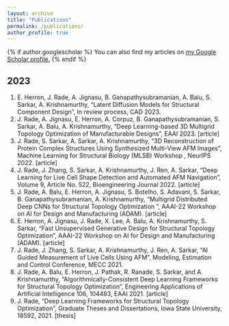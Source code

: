 ```yaml
---
layout: archive
title: "Publications"
permalink: /publications/
author_profile: true
---
```


{% if author.googlescholar %}
  You can also find my articles on <u><a href="{{author.googlescholar}}">my Google Scholar profile</a>.</u>
{% endif %}

## 2023
1. E. Herron, J. Rade, A. Jignasu, B. Ganapathysubramanian, A. Balu, S. Sarkar, A. Krishnamurthy, “Latent Diffusion Models for Structural Component Design”, In review process, CAD 2023.
2. J. Rade, A. Jignasu, E. Herron, A. Corpuz, B. Ganapathysubramanian, S. Sarkar, A. Balu, A. Krishnamurthy, “Deep Learning-based 3D Multigrid Topology Optimization of Manufacturable Designs”, EAAI 2023. [article]
3. J. Rade, S. Sarkar, A. Sarkar, A. Krishnamurthy, “3D Reconstruction of Protein Complex Structures Using Synthesized Multi-View AFM Images”, Machine Learning for Structural Biology (MLSB) Workshop , NeurIPS 2022. [article]
4. J. Rade, J. Zhang, S. Sarkar, A. Krishnamurthy, J. Ren, A. Sarkar, “Deep Learning for Live Cell Shape Detection and Automated AFM Navigation”, Volume 9, Article No. 522, Bioengineering Journal 2022. [article]
5. J. Rade, A. Balu, E. Herron, A. Jignasu, S. Botelho, S. Adavani, S. Sarkar, B. Ganapathysubramanian, A. Krishnamurthy, “Multigrid Distributed Deep CNNs for Structural Topology Optimization ”, AAAI-22 Workshop on AI for Design and Manufacturing (ADAM). [article]
6. E. Herron, A. Jignasu, J. Rade, X. Lee, A. Balu, A. Krishnamurthy, S. Sarkar, “Fast Unsupervised Generative Design for Structural Topology Optimization”, AAAI-22 Workshop on AI for Design and Manufacturing (ADAM). [article]
7. J. Rade, J. Zhang, S. Sarkar, A. Krishnamurthy, J. Ren, A. Sarkar, “AI Guided Measurement of Live Cells Using AFM”, Modeling, Estimation and Control Conference, MECC 2021.
8. J. Rade, A. Balu, E. Herron, J. Pathak, R. Ranade, S. Sarkar, and A. Krishnamurthy, “Algorithmically-Consistent Deep Learning Frameworks for Structural Topology Optimization”, Engineering Applications of Artificial Intelligence 106, 104483, EAAI 2021. [article]
9. J. Rade, “Deep Learning Frameworks for Structural Topology Optimization”, Graduate Theses and Dissertations, Iowa State University, 18592, 2021. [thesis]
<!-- {% include base_path %}

{% for post in site.publications reversed %}
  {% include archive-single.html %}
{% endfor %} -->
